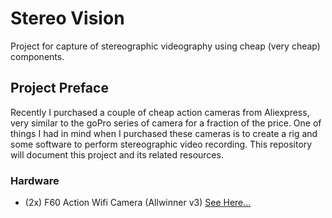 # Stereo Vision
Project for capture of stereographic videography using cheap (very cheap) components.

## Project Preface
Recently I purchased a couple of cheap action cameras from Aliexpress, very similar to the goPro series of camera for a fraction of the price. One of things I had in mind when I purchased these cameras is to create a rig and some software to perform stereographic video recording. This repository will document this project and its related resources.

### Hardware
* (2x) F60 Action Wifi Camera (Allwinner v3) [See Here...](https://www.aliexpress.com/wholesale?catId=0&initiative_id=SB_20170101211723&SearchText=f60+action+camera)

